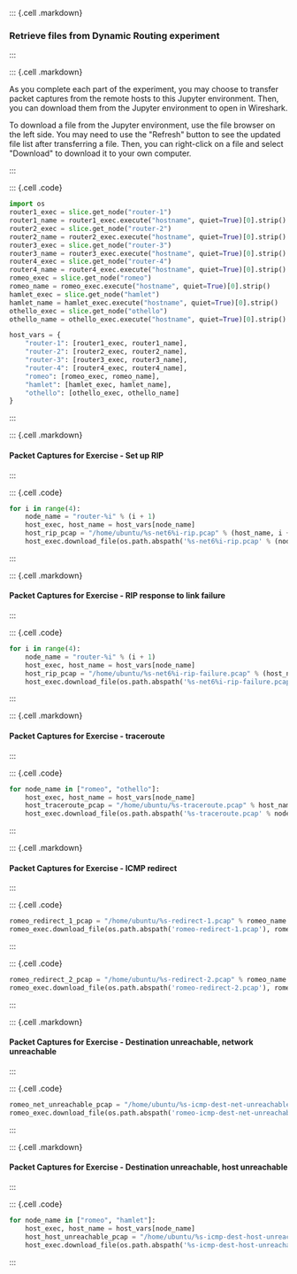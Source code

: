 ::: {.cell .markdown}
### Retrieve files from Dynamic Routing experiment
:::


::: {.cell .markdown}

As you complete each part of the experiment, you may choose to transfer packet captures from the remote hosts to this Jupyter environment. Then, you can download them from the Jupyter environment to open in Wireshark.

To download a file from the Jupyter environment, use the file browser on the left side. You may need to use the "Refresh" button to see the updated file list after transferring a file. Then, you can right-click on a file and select "Download" to download it to your own computer.

:::


::: {.cell .code}
```python
import os
router1_exec = slice.get_node("router-1")
router1_name = router1_exec.execute("hostname", quiet=True)[0].strip()
router2_exec = slice.get_node("router-2")
router2_name = router2_exec.execute("hostname", quiet=True)[0].strip()
router3_exec = slice.get_node("router-3")
router3_name = router3_exec.execute("hostname", quiet=True)[0].strip()
router4_exec = slice.get_node("router-4")
router4_name = router4_exec.execute("hostname", quiet=True)[0].strip()
romeo_exec = slice.get_node("romeo")
romeo_name = romeo_exec.execute("hostname", quiet=True)[0].strip()
hamlet_exec = slice.get_node("hamlet")
hamlet_name = hamlet_exec.execute("hostname", quiet=True)[0].strip()
othello_exec = slice.get_node("othello")
othello_name = othello_exec.execute("hostname", quiet=True)[0].strip()

host_vars = {
    "router-1": [router1_exec, router1_name],
    "router-2": [router2_exec, router2_name],
    "router-3": [router3_exec, router3_name],
    "router-4": [router4_exec, router4_name],
    "romeo": [romeo_exec, romeo_name],
    "hamlet": [hamlet_exec, hamlet_name],
    "othello": [othello_exec, othello_name]
}
```
:::


::: {.cell .markdown}
#### Packet Captures for Exercise - Set up RIP

:::

::: {.cell .code}
```python
for i in range(4):
    node_name = "router-%i" % (i + 1)
    host_exec, host_name = host_vars[node_name]
    host_rip_pcap = "/home/ubuntu/%s-net6%i-rip.pcap" % (host_name, i + 1)
    host_exec.download_file(os.path.abspath('%s-net6%i-rip.pcap' % (node_name, i + 1)), host_rip_pcap)
```
:::

::: {.cell .markdown}
#### Packet Captures for Exercise - RIP response to link failure

:::

::: {.cell .code}
```python
for i in range(4):
    node_name = "router-%i" % (i + 1)
    host_exec, host_name = host_vars[node_name]
    host_rip_pcap = "/home/ubuntu/%s-net6%i-rip-failure.pcap" % (host_name, i + 1)
    host_exec.download_file(os.path.abspath('%s-net6%i-rip-failure.pcap' % (node_name, i + 1)), host_rip_pcap)
```
:::

::: {.cell .markdown}
#### Packet Captures for Exercise - traceroute

:::

::: {.cell .code}
```python
for node_name in ["romeo", "othello"]:
    host_exec, host_name = host_vars[node_name]
    host_traceroute_pcap = "/home/ubuntu/%s-traceroute.pcap" % host_name
    host_exec.download_file(os.path.abspath('%s-traceroute.pcap' % node_name), host_traceroute_pcap)
```
:::

::: {.cell .markdown}
#### Packet Captures for Exercise - ICMP redirect

:::

::: {.cell .code}
```python
romeo_redirect_1_pcap = "/home/ubuntu/%s-redirect-1.pcap" % romeo_name
romeo_exec.download_file(os.path.abspath('romeo-redirect-1.pcap'), romeo_redirect_1_pcap)
```
:::

::: {.cell .code}
```python
romeo_redirect_2_pcap = "/home/ubuntu/%s-redirect-2.pcap" % romeo_name
romeo_exec.download_file(os.path.abspath('romeo-redirect-2.pcap'), romeo_redirect_2_pcap)
```
:::

::: {.cell .markdown}
#### Packet Captures for Exercise - Destination unreachable, network unreachable

:::

::: {.cell .code}
```python
romeo_net_unreachable_pcap = "/home/ubuntu/%s-icmp-dest-net-unreachable.pcap" % romeo_name
romeo_exec.download_file(os.path.abspath('romeo-icmp-dest-net-unreachable.pcap'), romeo_net_unreachable_pcap)
```
:::

::: {.cell .markdown}
#### Packet Captures for Exercise - Destination unreachable, host unreachable

:::

::: {.cell .code}
```python
for node_name in ["romeo", "hamlet"]:
    host_exec, host_name = host_vars[node_name]
    host_host_unreachable_pcap = "/home/ubuntu/%s-icmp-dest-host-unreachable.pcap" % host_name
    host_exec.download_file(os.path.abspath('%s-icmp-dest-host-unreachable.pcap' % node_name), host_host_unreachable_pcap)
```
:::